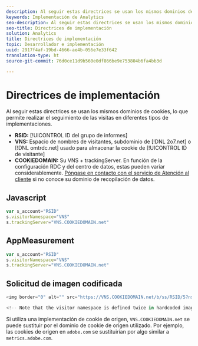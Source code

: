 ```yaml
---
description: Al seguir estas directrices se usan los mismos dominios de cookies, lo que permite realizar el seguimiento de las visitas en diferentes tipos de implementaciones.
keywords: Implementación de Analytics
seo-description: Al seguir estas directrices se usan los mismos dominios de cookies, lo que permite realizar el seguimiento de las visitas en diferentes tipos de implementaciones.
seo-title: Directrices de implementación
solution: Analytics
title: Directrices de implementación
topic: Desarrollador e implementación
uuid: 2917f4af-19bd-4666-ae4b-056e7e33f642
translation-type: ht
source-git-commit: 76d0ce11d9b560e0df866be9e753804b6fa4bb3d

---
```



# Directrices de implementación

Al seguir estas directrices se usan los mismos dominios de cookies, lo que permite realizar el seguimiento de las visitas en diferentes tipos de implementaciones.

* **RSID:** [!UICONTROL ID del grupo de informes]
* **VNS:** Espacio de nombres de visitantes, subdominio de [!DNL 2o7.net] o [!DNL omtrdc.net] usado para almacenar la cookie de [!UICONTROL ID de visitante]
* **COOKIEDOMAIN:** Su VNS + trackingServer. En función de la configuración RDC y del centro de datos, estas pueden variar considerablemente. [Póngase en contacto con el servicio de Atención al cliente](https://helpx.adobe.com/es/contact/enterprise-support.ec.html#analytics) si no conoce su dominio de recopilación de datos.

## Javascript

```javascript
var s_account="RSID" 
s.visitorNamespace="VNS" 
s.trackingServer="VNS.COOKIEDOMAIN.net" 
```

## AppMeasurement

```javascript
var s_account="RSID" 
s.visitorNamespace="VNS" 
s.trackingServer="VNS.COOKIEDOMAIN.net" 
```

## Solicitud de imagen codificada

```javascript
<img border="0" alt="" src="https://VNS.COOKIEDOMAIN.net/b/ss/RSID/5?ns=VNS" width="1" height="1" /> 

<!-- Note that the visitor namespace is defined twice in hardcoded image requests; once in the http subdomain, and another using the ns= query string parameter! -->
```

Si utiliza una implementación de cookie de origen, `VNS.COOKIEDOMAIN.net` se puede sustituir por el dominio de cookie de origen utilizado. Por ejemplo, las cookies de origen en `adobe.com` se sustituirían por algo similar a `metrics.adobe.com`.
